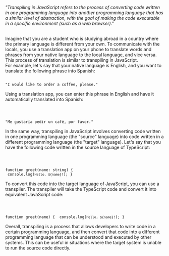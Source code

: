 _"Transpiling in JavaScript refers to the process of converting code written in one programming language into another programming language that has a similar level of abstraction, with the goal of making the code executable in a specific environment (such as a web browser)."_

<br/>
Imagine that you are a student who is studying abroad in a country where the primary language is different from your own. To communicate with the locals, you use a translation app on your phone to translate words and phrases from your native language to the local language, and vice versa. This process of translation is similar to transpiling in JavaScript.

<br/>
For example, let's say that your native language is English, and you want to translate the following phrase into Spanish:

<Code language='javascript'>

"I would like to order a coffee, please."
</Code>

Using a translation app, you can enter this phrase in English and have it automatically translated into Spanish:

<Code language='javascript'>

"Me gustaría pedir un café, por favor."
</Code>

In the same way, transpiling in JavaScript involves converting code written in one programming language (the "source" language) into code written in a different programming language (the "target" language). Let's say that you have the following code written in the source language of TypeScript:

<Code language='javascript'>

function greet(name: string) {
&nbsp;console.log(`Hello, ${name}!`);
}
</Code>

To convert this code into the target language of JavaScript, you can use a transpiler. The transpiler will take the TypeScript code and convert it into equivalent JavaScript code:

<Code language='javascript'>

function greet(name) {
&nbsp;console.log(`Hello, ${name}!`);
}
</Code>

Overall, transpiling is a process that allows developers to write code in a certain programming language, and then convert that code into a different programming language that can be understood and executed by other systems. This can be useful in situations where the target system is unable to run the source code directly.
